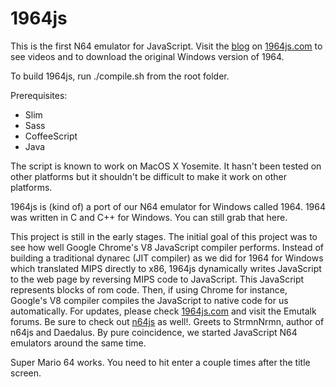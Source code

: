 # 1964js
This is the first N64 emulator for JavaScript. Visit the <a href="http://1964js.com/blog/index.html">blog</a> on <a href="http://1964js.com">1964js.com</a> to see videos and to download the original Windows version of 1964.

To build 1964js, run ./compile.sh from the root folder. 

Prerequisites:
<ul>
<li>Slim</li>
<li>Sass</li>
<li>CoffeeScript</li>
<li>Java</li>
</ul>

The script is known to work on MacOS X Yosemite. It hasn't been tested on other platforms but it shouldn't be difficult to make it work on other platforms.

1964js is (kind of) a port of our N64 emulator for Windows called 1964. 1964 was written in C and C++ for Windows. You can still grab that here.

This project is still in the early stages. The initial goal of this project was to see how well Google Chrome's V8 JavaScript compiler performs.
Instead of building a traditional dynarec (JIT compiler) as we did for 1964 for Windows which translated MIPS directly to x86, 1964js dynamically writes JavaScript to the web page by reversing MIPS code to JavaScript. This JavaScript represents blocks of rom code. Then, if using Chrome for instance, Google's V8 compiler compiles the JavaScript to native code for us automatically.
For updates, please check <a href="1964js.com">1964js.com</a> and visit the Emutalk forums.
Be sure to check out <a href="http://hulkholden.github.com/n64js/">n64js</a> as well!. Greets to StrmnNrmn, author of n64js and Daedalus. By pure coincidence, we started JavaScript N64 emulators around the same time. 

Super Mario 64 works. You need to hit enter a couple times after the title screen.

